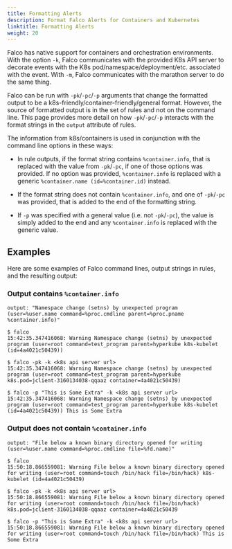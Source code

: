 ```yaml
---
title: Formatting Alerts
description: Format Falco Alerts for Containers and Kubernetes
linktitle: Formatting Alerts
weight: 20
---
```


Falco has native support for containers and orchestration environments. With the option `-k`, Falco communicates with the provided K8s API server to decorate events with the K8s pod/namespace/deployment/etc. associated with the event. With `-m`, Falco communicates with the marathon server to do the same thing.

Falco can be run with `-pk`/`-pc`/`-p` arguments that change the formatted output to be a k8s-friendly/container-friendly/general format. However, the source of formatted output is in the set of rules and not on the command line. This page provides more detail on how `-pk`/`-pc`/`-p` interacts with the format strings in the `output` attribute of rules.

The information from k8s/containers is used in conjunction with the command line options in these ways:

* In rule outputs, if the format string contains `%container.info`, that is replaced with the value from `-pk`/`-pc`, if one of those options was provided. If no option was provided, `%container.info` is replaced with a generic `%container.name (id=%container.id)` instead.

* If the format string does not contain `%container.info`, and one of `-pk`/`-pc` was provided, that is added to the end of the formatting string.

* If `-p` was specified with a general value (i.e. not `-pk`/`-pc`), the value is simply added to the end and any `%container.info` is replaced with the generic value.


## Examples

Here are some examples of Falco command lines, output strings in rules, and the resulting output:

### Output contains `%container.info`
```
output: "Namespace change (setns) by unexpected program (user=%user.name command=%proc.cmdline parent=%proc.pname %container.info)"

$ falco
15:42:35.347416068: Warning Namespace change (setns) by unexpected program (user=root command=test_program parent=hyperkube k8s-kubelet (id=4a4021c50439))

$ falco -pk -k <k8s api server url>
15:42:35.347416068: Warning Namespace change (setns) by unexpected program (user=root command=test_program parent=hyperkube k8s.pod=jclient-3160134038-qqaaz container=4a4021c50439)

$ falco -p "This is Some Extra" -k <k8s api server url>
15:42:35.347416068: Warning Namespace change (setns) by unexpected program (user=root command=test_program parent=hyperkube k8s-kubelet (id=4a4021c50439)) This is Some Extra
```

### Output does not contain `%container.info`

```
output: "File below a known binary directory opened for writing (user=%user.name command=%proc.cmdline file=%fd.name)"

$ falco
15:50:18.866559081: Warning File below a known binary directory opened for writing (user=root command=touch /bin/hack file=/bin/hack) k8s-kubelet (id=4a4021c50439)

$ falco -pk -k <k8s api server url>
15:50:18.866559081: Warning File below a known binary directory opened for writing (user=root command=touch /bin/hack file=/bin/hack) k8s.pod=jclient-3160134038-qqaaz container=4a4021c50439

$ falco -p "This is Some Extra" -k <k8s api server url>
15:50:18.866559081: Warning File below a known binary directory opened for writing (user=root command=touch /bin/hack file=/bin/hack) This is Some Extra
```
